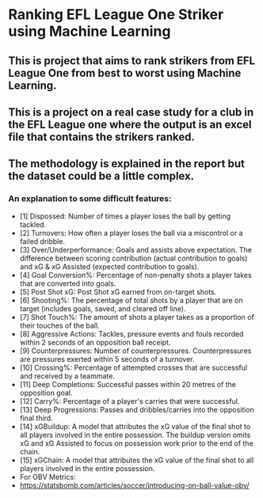 # Ranking EFL League One Striker using Machine Learning
## This is project that aims to rank strikers from EFL League One from best to worst using Machine Learning.
## This is a project on a real case study for a club in the EFL League one where the output is an excel file that contains the strikers ranked.
## The methodology is explained in the report but the dataset could be a little complex.
### An explanation to some difficult features:
* [1] Dispossed: Number of times a player loses the ball by getting tackled.
* [2] Turnovers: How often a player loses the ball via a miscontrol or a failed dribble.
* [3] Over/Underperformance: Goals and assists above expectation. The difference between scoring contribution (actual contribution to goals) and xG & xG Assisted (expected contribution to goals).
* [4] Goal Conversion%: Percentage of non-penalty shots a player takes that are converted into goals.
* [5] Post Shot xG: Post Shot xG earned from on-target shots.
* [6] Shooting%: The percentage of total shots by a player that are on target (includes goals, saved, and cleared off line).
* [7] Shot Touch%: The amount of shots a player takes as a proportion of their touches of the ball.
* [8] Aggressive Actions: Tackles, pressure events and fouls recorded within 2 seconds of an opposition ball receipt.
* [9] Counterpressures: Number of counterpressures. Counterpressures are pressures exerted within 5 seconds of a turnover.
* [10] Crossing%: Percentage of attempted crosses that are successful and received by a teammate.
* [11] Deep Completions: Successful passes within 20 metres of the opposition goal.
* [12] Carry%: Percentage of a player's carries that were successful.
* [13] Deep Progressions: Passes and dribbles/carries into the opposition final third.
* [14] xGBuildup: A model that attributes the xG value of the final shot to all players involved in the entire possession. The buildup version omits xG and xG Assisted to focus on possession work prior to the end of the chain.
* [15] xGChain: A model that attributes the xG value of the final shot to all players involved in the entire possession.
* For OBV Metrics:
* https://statsbomb.com/articles/soccer/introducing-on-ball-value-obv/ 
